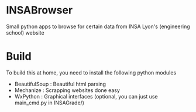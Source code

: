 # INSABrowser
Small python apps to browse for certain data from INSA Lyon's (engineering school) website

# Build
To build this at home, you need to install the following python modules
- BeautifulSoup : Beautiful html parsing
- Mechanize     : Scrapping websites done easy
- WxPython      : Graphical interfaces (optional, you can just use main_cmd.py in INSAGrade/)
